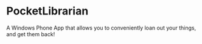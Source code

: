 # PocketLibrarian
A Windows Phone App that allows you to conveniently loan out your things, and get them back!
